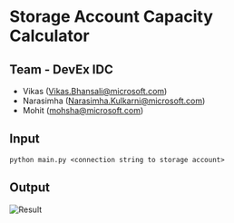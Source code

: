 # Storage Account Capacity Calculator

## Team - DevEx IDC
 - Vikas (Vikas.Bhansali@microsoft.com)
 - Narasimha (Narasimha.Kulkarni@microsoft.com)
 - Mohit (mohsha@microsoft.com)
 
 ## Input
 ```
python main.py <connection string to storage account>
```

 ## Output 
 
 ![Result](https://github.com/mohsha-msft/xstorehackathon/blob/devex-idc/capacity-problem/capacity-problem/output.png?raw=true)
